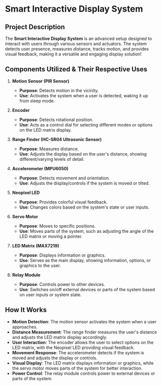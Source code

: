 # Smart Interactive Display System

## Project Description

The **Smart Interactive Display System** is an advanced setup designed to interact with users through various sensors and actuators. The system detects user presence, measures distance, tracks motion, and provides visual feedback, making it a versatile and engaging display solution!

## Components Utilized & Their Respective Uses

1. **Motion Sensor (PIR Sensor)**
   - **Purpose**: Detects motion in the vicinity.
   - **Use**: Activates the system when a user is detected, waking it up from sleep mode.

2. **Encoder**
   - **Purpose**: Detects rotational position.
   - **Use**: Acts as a control dial for selecting different modes or options on the LED matrix display.

3. **Range Finder (HC-SR04 Ultrasonic Sensor)**
   - **Purpose**: Measures distance.
   - **Use**: Adjusts the display based on the user's distance, showing different/varying levels of detail.

4. **Accelerometer (MPU6050)**
   - **Purpose**: Detects movement and orientation.
   - **Use**: Adjusts the display/controls if the system is moved or tilted.

5. **Neopixel LED**
   - **Purpose**: Provides colorful visual feedback.
   - **Use**: Changes colors based on the system's state or user inputs.

6. **Servo Motor**
   - **Purpose**: Moves to specific positions.
   - **Use**: Moves parts of the system, such as adjusting the angle of the LED matrix or moving a pointer.

7. **LED Matrix (MAX7219)**
   - **Purpose**: Displays information or graphics.
   - **Use**: Serves as the main display, showing information, options, or graphics to the user.

8. **Relay Module**
   - **Purpose**: Controls power to other devices.
   - **Use**: Switches on/off external devices or parts of the system based on user inputs or system state.

## How It Works

- **Motion Detection**: The motion sensor activates the system when a user approaches.
- **Distance Measurement**: The range finder measures the user's distance and adjusts the LED matrix display accordingly.
- **User Interaction**: The encoder allows the user to select options on the LED matrix, with the Neopixel LED providing visual feedback.
- **Movement Response**: The accelerometer detects if the system is moved and adjusts the display or controls.
- **Visual Display**: The LED matrix displays information or graphics, while the servo motor moves parts of the system for better interaction.
- **Power Control**: The relay module controls power to external devices or parts of the system.
